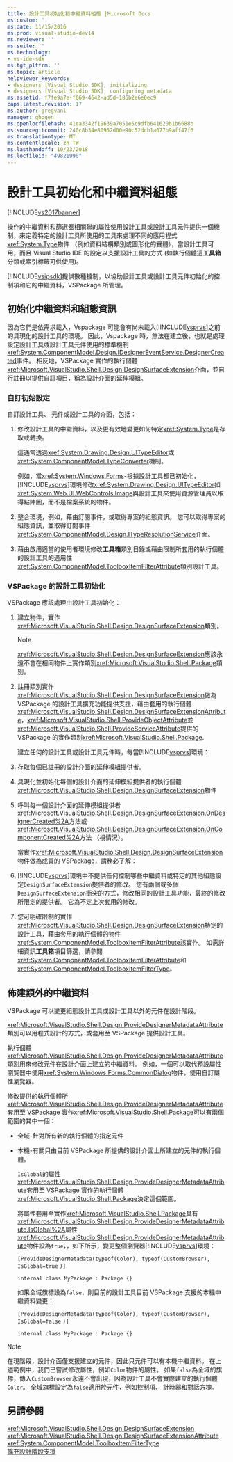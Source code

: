 ```yaml
---
title: 設計工具初始化和中繼資料組態 |Microsoft Docs
ms.custom: ''
ms.date: 11/15/2016
ms.prod: visual-studio-dev14
ms.reviewer: ''
ms.suite: ''
ms.technology:
- vs-ide-sdk
ms.tgt_pltfrm: ''
ms.topic: article
helpviewer_keywords:
- designers [Visual Studio SDK], initializing
- designers [Visual Studio SDK], configuring metadata
ms.assetid: f7fe9a7e-f669-4642-ad5d-186b2e6e6ec9
caps.latest.revision: 17
ms.author: gregvanl
manager: ghogen
ms.openlocfilehash: 41ea3342f19639a7051e5c9dfb641620b1b6688b
ms.sourcegitcommit: 240c8b34e80952d00e90c52dcb1a077b9aff47f6
ms.translationtype: MT
ms.contentlocale: zh-TW
ms.lasthandoff: 10/23/2018
ms.locfileid: "49821990"
---
```

# <a name="designer-initialization-and-metadata-configuration"></a>設計工具初始化和中繼資料組態
[!INCLUDE[vs2017banner](../includes/vs2017banner.md)]

操作的中繼資料和篩選器相關聯的屬性使用設計工具或設計工具元件提供一個機制，來定義特定的設計工具所使用的工具來處理不同的應用程式<xref:System.Type>物件 （例如資料結構類別或圖形化的實體），當設計工具可用，而且 Visual Studio IDE 的設定以支援設計工具的方式 (如執行個體這**工具箱**分類或索引標籤可供使用)。  
  
 [!INCLUDE[vsipsdk](../includes/vsipsdk-md.md)]提供數種機制，以協助設計工具或設計工具元件初始化的控制項和它的中繼資料，VSPackage 所管理。  
  
## <a name="initializing-metadata-and-configuration-information"></a>初始化中繼資料和組態資訊  
 因為它們是依需求載入，Vspackage 可能會有尚未載入[!INCLUDE[vsprvs](../includes/vsprvs-md.md)]之前的具現化的設計工具的環境。 因此，Vspackage 時，無法在建立後，也就是處理設定設計工具或設計工具元件使用的標準機制<xref:System.ComponentModel.Design.IDesignerEventService.DesignerCreated>事件。 相反地，VSPackage 實作的執行個體<xref:Microsoft.VisualStudio.Shell.Design.DesignSurfaceExtension>介面，並自行註冊以提供自訂項目，稱為設計介面的延伸模組。  
  
### <a name="customizing-initialization"></a>自訂初始設定  
 自訂設計工具、 元件或設計工具的介面，包括：  
  
1.  修改設計工具的中繼資料，以及更有效地變更如何特定<xref:System.Type>是存取或轉換。  
  
     這通常透過<xref:System.Drawing.Design.UITypeEditor>或<xref:System.ComponentModel.TypeConverter>機制。  
  
     例如，當<xref:System.Windows.Forms>-根據設計工具都已初始化，[!INCLUDE[vsprvs](../includes/vsprvs-md.md)]環境修改<xref:System.Drawing.Design.UITypeEditor>如<xref:System.Web.UI.WebControls.Image>與設計工具來使用資源管理員以取得點陣圖，而不是檔案系統的物件。  
  
2.  整合環境，例如，藉由訂閱事件，或取得專案的組態資訊。 您可以取得專案的組態資訊，並取得訂閱事件<xref:System.ComponentModel.Design.ITypeResolutionService>介面。  
  
3.  藉由啟用適當的使用者環境修改**工具箱**類別目錄或藉由限制所套用的執行個體的設計工具的適用性<xref:System.ComponentModel.ToolboxItemFilterAttribute>類別設計工具。  
  
### <a name="designer-initialization-by-a-vspackage"></a>VSPackage 的設計工具初始化  
 VSPackage 應該處理由設計工具初始化：  
  
1. 建立物件，實作<xref:Microsoft.VisualStudio.Shell.Design.DesignSurfaceExtension>類別。  
  
   > [!NOTE]
   >  <xref:Microsoft.VisualStudio.Shell.Design.DesignSurfaceExtension>應該永遠不會在相同物件上實作類別<xref:Microsoft.VisualStudio.Shell.Package>類別。  
  
2. 註冊類別實作<xref:Microsoft.VisualStudio.Shell.Design.DesignSurfaceExtension>做為 VSPackage 的設計工具擴充功能提供支援，藉由套用的執行個體<xref:Microsoft.VisualStudio.Shell.Design.DesignSurfaceExtensionAttribute>，<xref:Microsoft.VisualStudio.Shell.ProvideObjectAttribute>並<xref:Microsoft.VisualStudio.Shell.ProvideServiceAttribute>提供的 VSPackage 的實作類別<xref:Microsoft.VisualStudio.Shell.Package>.  
  
   建立任何的設計工具或設計工具元件時，每當[!INCLUDE[vsprvs](../includes/vsprvs-md.md)]環境：  
  
3. 存取每個已註冊的設計介面的延伸模組提供者。  
  
4. 具現化並初始化每個的設計介面的延伸模組提供者的執行個體<xref:Microsoft.VisualStudio.Shell.Design.DesignSurfaceExtension>物件  
  
5. 呼叫每一個設計介面的延伸模組提供者<xref:Microsoft.VisualStudio.Shell.Design.DesignSurfaceExtension.OnDesignerCreated%2A>方法或<xref:Microsoft.VisualStudio.Shell.Design.DesignSurfaceExtension.OnComponentCreated%2A>方法 （視情況）。  
  
   當實作<xref:Microsoft.VisualStudio.Shell.Design.DesignSurfaceExtension>物件做為成員的 VSPackage，請務必了解：  
  
6. [!INCLUDE[vsprvs](../includes/vsprvs-md.md)]環境中不提供任何控制哪些中繼資料或特定的其他組態設定`DesignSurfaceExtension`提供者的修改。 您有兩個或多個`DesignSurfaceExtension`衝突的方式，修改相同的設計工具功能，最終的修改所限定的提供者。 它為不定上次套用的修改。  
  
7. 您可明確限制的實作<xref:Microsoft.VisualStudio.Shell.Design.DesignSurfaceExtension>特定的設計工具，藉由套用的執行個體的物件<xref:System.ComponentModel.ToolboxItemFilterAttribute>該實作。 如需詳細資訊**工具箱**項目篩選，請參閱<xref:System.ComponentModel.ToolboxItemFilterAttribute>和<xref:System.ComponentModel.ToolboxItemFilterType>。  
  
## <a name="additional-metadata-provisioning"></a>佈建額外的中繼資料  
 VSPackage 可以變更組態設計工具或設計工具以外的元件在設計階段。  
  
 <xref:Microsoft.VisualStudio.Shell.Design.ProvideDesignerMetadataAttribute>類別可以用程式設計的方式，或套用至 VSPackage 提供設計工具。  
  
 執行個體<xref:Microsoft.VisualStudio.Shell.Design.ProvideDesignerMetadataAttribute>類別用來修改元件在設計介面上建立的中繼資料。 例如，一個可以取代預設屬性瀏覽器中使用<xref:System.Windows.Forms.CommonDialog>物件，使用自訂屬性瀏覽器。  
  
 修改提供的執行個體所<xref:Microsoft.VisualStudio.Shell.Design.ProvideDesignerMetadataAttribute>套用至 VSPackage 實作<xref:Microsoft.VisualStudio.Shell.Package>可以有兩個範圍的其中一個：  
  
- 全域-針對所有新的執行個體的指定元件  
  
- 本機-有關只由目前 VSPackage 所提供的設計介面上所建立的元件的執行個體。  
  
  `IsGlobal`的屬性<xref:Microsoft.VisualStudio.Shell.Design.ProvideDesignerMetadataAttribute>套用至 VSPackage 實作的執行個體<xref:Microsoft.VisualStudio.Shell.Package>決定這個範圍。  
  
  將屬性套用至實作<xref:Microsoft.VisualStudio.Shell.Package>具有<xref:Microsoft.VisualStudio.Shell.Design.ProvideDesignerMetadataAttribute.IsGlobal%2A>屬性<xref:Microsoft.VisualStudio.Shell.Design.ProvideDesignerMetadataAttribute>物件設為`true`，，如下所示，變更整個瀏覽器[!INCLUDE[vsprvs](../includes/vsprvs-md.md)]環境：  
  
  `[ProvideDesignerMetadata(typeof(Color), typeof(CustomBrowser),`   `IsGlobal=true`  `)]`  
  
  `internal class MyPackage : Package {}`  
  
  如果全域旗標設為`false`，則目前的設計工具目前 VSPackage 支援的本機中繼資料變更：  
  
  `[ProvideDesignerMetadata(typeof(Color), typeof(CustomBrowser),`   `IsGlobal=false`  `)]`  
  
  `internal class MyPackage : Package {}`  
  
> [!NOTE]
>  在現階段，設計介面僅支援建立的元件，因此只元件可以有本機中繼資料。 在上述範例中，我們已嘗試修改屬性，例如`Color`物件的屬性。 如果`false`為全域的旗標，傳入`CustomBrowser`永遠不會出現，因為設計工具不會實際建立的執行個體`Color`。 全域旗標設定為`false`適用於元件，例如控制項、 計時器和對話方塊。  
  
## <a name="see-also"></a>另請參閱  
 <xref:Microsoft.VisualStudio.Shell.Design.DesignSurfaceExtension>   
 <xref:Microsoft.VisualStudio.Shell.Design.DesignSurfaceExtensionAttribute>   
 <xref:System.ComponentModel.ToolboxItemFilterType>   
 [擴充設計階段支援](http://msdn.microsoft.com/library/d6ac8a6a-42fd-4bc8-bf33-b212811297e2)

